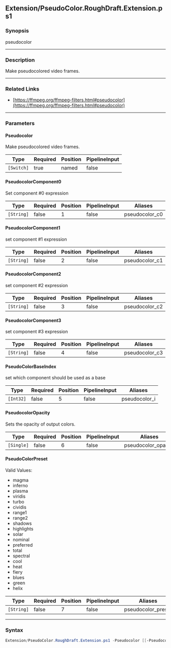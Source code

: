 Extension/PseudoColor.RoughDraft.Extension.ps1
----------------------------------------------

### Synopsis
pseudocolor

---

### Description

Make pseudocolored video frames.

---

### Related Links
* [https://ffmpeg.org/ffmpeg-filters.html#pseudocolor](https://ffmpeg.org/ffmpeg-filters.html#pseudocolor)

---

### Parameters
#### **Pseudocolor**
Make pseudocolored video frames.

|Type      |Required|Position|PipelineInput|
|----------|--------|--------|-------------|
|`[Switch]`|true    |named   |false        |

#### **PseudocolorComponent0**
Set component #0 expression

|Type      |Required|Position|PipelineInput|Aliases       |
|----------|--------|--------|-------------|--------------|
|`[String]`|false   |1       |false        |pseudocolor_c0|

#### **PseudocolorComponent1**
set component #1 expression

|Type      |Required|Position|PipelineInput|Aliases       |
|----------|--------|--------|-------------|--------------|
|`[String]`|false   |2       |false        |pseudocolor_c1|

#### **PseudocolorComponent2**
set component #2 expression

|Type      |Required|Position|PipelineInput|Aliases       |
|----------|--------|--------|-------------|--------------|
|`[String]`|false   |3       |false        |pseudocolor_c2|

#### **PseudocolorComponent3**
set component #3 expression

|Type      |Required|Position|PipelineInput|Aliases       |
|----------|--------|--------|-------------|--------------|
|`[String]`|false   |4       |false        |pseudocolor_c3|

#### **PseudoColorBaseIndex**
set which component should be used as a base

|Type     |Required|Position|PipelineInput|Aliases      |
|---------|--------|--------|-------------|-------------|
|`[Int32]`|false   |5       |false        |pseudocolor_i|

#### **PseudocolorOpacity**
Sets the opacity of output colors.

|Type      |Required|Position|PipelineInput|Aliases            |
|----------|--------|--------|-------------|-------------------|
|`[Single]`|false   |6       |false        |pseudocolor_opacity|

#### **PseudoColorPreset**

Valid Values:

* magma
* inferno
* plasma
* viridis
* turbo
* cividis
* range1
* range2
* shadows
* highlights
* solar
* nominal
* preferred
* total
* spectral
* cool
* heat
* fiery
* blues
* green
* helix

|Type      |Required|Position|PipelineInput|Aliases           |
|----------|--------|--------|-------------|------------------|
|`[String]`|false   |7       |false        |pseudocolor_preset|

---

### Syntax
```PowerShell
Extension/PseudoColor.RoughDraft.Extension.ps1 -Pseudocolor [[-PseudocolorComponent0] <String>] [[-PseudocolorComponent1] <String>] [[-PseudocolorComponent2] <String>] [[-PseudocolorComponent3] <String>] [[-PseudoColorBaseIndex] <Int32>] [[-PseudocolorOpacity] <Single>] [[-PseudoColorPreset] <String>] [<CommonParameters>]
```
